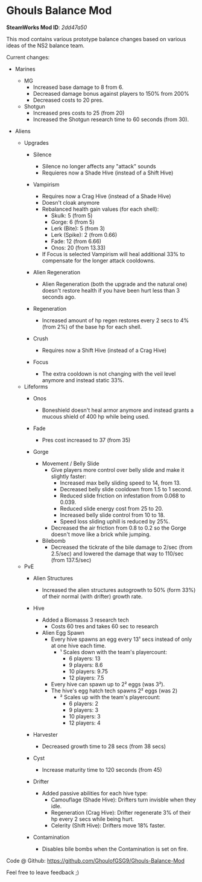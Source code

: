 # Ghouls Balance Mod

**SteamWorks Mod ID**: *2dd47a50*

This mod contains various prototype balance changes based on various ideas of the NS2 balance team.

Current changes:

- Marines
    - MG
        - Increased base damage to 8 from 6. 
        - Decreased damage bonus against players to 150% from 200%
        - Decreased costs to 20 pres.
    - Shotgun
        - Increased pres costs to 25 (from 20)
        - Increased the Shotgun research time to 60 seconds (from 30).

- Aliens
    - Upgrades
        - Silence
            - Silence no longer affects any "attack" sounds
            - Requieres now a Shade Hive (instead of a Shift Hive)
            
        - Vampirism
            - Requires now a Crag Hive (instead of a Shade Hive)
            - Doesn't cloak anymore
            - Rebalanced health gain values (for each shell):
                - Skulk: 5 (from 5)
                - Gorge: 6 (from 5)
                - Lerk (Bite): 5 (from 3)
                - Lerk (Spike): 2 (from 0.66)
                - Fade: 12 (from 6.66)
                - Onos: 20 (from  13.33)
            - If Focus is selected Vampirism will heal additional 33% to compensate for the longer attack cooldowns.
        
        - Alien Regeneration
            - Alien Regeneration (both the upgrade and the natural one) doesn't restore health if you have been hurt less than 3 seconds ago.
        
        - Regeneration 
            - Increased amount of hp regen restores every 2 secs to 4% (from 2%) of the base hp for each shell.
            
        - Crush
            - Requires now a Shift Hive (instead of a Crag Hive)
            
        - Focus
            - The extra cooldown is not changing with the veil level anymore and instead static 33%.
    - Lifeforms
        - Onos 
            - Boneshield doesn't heal armor anymore and instead grants a mucous shield of 400 hp while being used.
            
        - Fade
            - Pres cost increased to 37 (from 35)
            
        - Gorge
            - Movement / Belly Slide
                - Give players more control over belly slide and make it slightly faster:
                    - Increased max belly sliding speed to 14, from 13.
                    - Decreased belly slide cooldown from 1.5 to 1 second.
                    - Reduced slide friction on infestation from 0.068 to 0.039.
                    - Reduced slide energy cost from 25 to 20.
                    - Increased belly slide control from 10 to 18.                
                    - Speed loss sliding uphill is reduced by 25%.
                - Decreased the air friction from 0.8 to 0.2 so the Gorge doesn't move like a brick while jumping.
            - Bilebomb
                - Decreased the tickrate of the bile damage to 2/sec (from 2.5/sec) and lowered the damage that way to 110/sec (from 137.5/sec)
    - PvE
        - Alien Structures
            -  Increased the alien structures autogrowth to 50% (form 33%) of their normal (with drifter) growth rate.        
        - Hive
            - Added a Biomasss 3 research tech
                - Costs 60 tres and takes 60 sec to research
            - Alien Egg Spawn
                - Every hive spawns an egg every 13¹ secs instead of only at one hive each time.
                    - ¹ Scales down with the team's playercount:
                        - 6 players: 13
                        - 9 players: 8.6
                        - 10 players: 9.75
                        - 12 players: 7.5
                - Every hive can spawn up to 2² eggs (was 3²).
                - The hive's egg hatch tech spawns 2² eggs (was 2)
                    - ² Scales up with the team's playercount:
                        - 6 players: 2
                        - 9 players: 3
                        - 10 players: 3
                        - 12 players: 4
                        
        - Harvester
            - Decreased growth time to 28 secs (from 38 secs)
        - Cyst
            - Increase maturity time to 120 seconds (from 45)
            
        - Drifter 
            - Added passive abilities for each hive type:
                - Camouflage (Shade Hive): Drifters turn invisble when they idle.
                - Regeneration (Crag Hive): Drifter regenerate 3% of their hp every 2 secs while being hurt.
                - Celerity (Shift Hive): Drifters move 18% faster.
                          
        - Contamination
            - Disables bile bombs when the Contamination is set on fire.

Code @ Github: https://github.com/GhoulofGSG9/Ghouls-Balance-Mod

Feel free to leave feedback ;)
